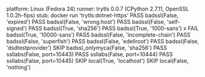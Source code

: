 platform: Linux (Fedora 24)
runner: trytls 0.0.7 (CPython 2.7.11, OpenSSL 1.0.2h-fips)
stub: docker run 'trytls:dotnet-https'
  PASS badssl(False, 'expired')
  PASS badssl(False, 'wrong.host')
  PASS badssl(False, 'self-signed')
  PASS badssl(True, 'sha256')
  PASS badssl(True, '1000-sans')
x FAIL badssl(True, '10000-sans')
  PASS badssl(False, 'incomplete-chain')
  PASS badssl(False, 'superfish')
  PASS badssl(False, 'edellroot')
  PASS badssl(False, 'dsdtestprovider')
  SKIP badssl_onlymyca(False, 'sha256')
  PASS ssllabs(False, port=10443)
  PASS ssllabs(False, port=10444)
  PASS ssllabs(False, port=10445)
  SKIP local(True, 'localhost')
  SKIP local(False, 'nothing')
